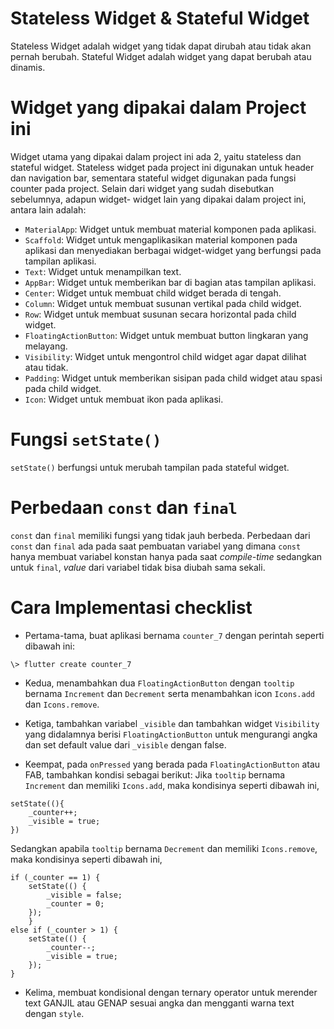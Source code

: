 # Stateless Widget & Stateful Widget
Stateless Widget adalah widget yang tidak dapat dirubah atau tidak akan pernah berubah.
Stateful Widget adalah widget yang dapat berubah atau dinamis.
# Widget yang dipakai dalam Project ini
Widget utama yang dipakai dalam project ini ada 2, yaitu stateless dan stateful widget. Stateless widget
pada project ini digunakan untuk header dan navigation bar, sementara stateful widget digunakan
pada fungsi counter pada project. Selain dari widget yang sudah disebutkan sebelumnya, adapun widget-
widget lain yang dipakai dalam project ini, antara lain adalah:

- `MaterialApp`: Widget untuk membuat material komponen pada aplikasi.
- `Scaffold`: Widget untuk mengaplikasikan material komponen pada aplikasi dan menyediakan berbagai widget-widget yang berfungsi pada tampilan aplikasi.
- `Text`: Widget untuk menampilkan text.
- `AppBar`: Widget untuk memberikan bar di bagian atas tampilan aplikasi.
- `Center`: Widget untuk membuat child widget berada di tengah.
- `Column`: Widget untuk membuat susunan vertikal pada child widget.
- `Row`: Widget untuk membuat susunan secara horizontal pada child widget.
- `FloatingActionButton`: Widget untuk membuat button lingkaran yang melayang.
- `Visibility`: Widget untuk mengontrol child widget agar dapat dilihat atau tidak.
- `Padding`: Widget untuk memberikan sisipan pada child widget atau spasi pada child widget.
- `Icon`: Widget untuk membuat ikon pada aplikasi.
# Fungsi `setState()`
`setState()` berfungsi untuk merubah tampilan pada stateful widget.
# Perbedaan `const` dan `final`
`const` dan `final` memiliki fungsi yang tidak jauh berbeda. Perbedaan dari `const` dan `final` ada
pada saat pembuatan variabel yang dimana `const` hanya membuat variabel konstan hanya 
pada saat _compile-time_ sedangkan untuk `final`, _value_ dari variabel tidak bisa diubah sama sekali. 
# Cara Implementasi checklist
- Pertama-tama, buat aplikasi bernama `counter_7` dengan perintah seperti dibawah ini:
```
\> flutter create counter_7
```
- Kedua, menambahkan dua `FloatingActionButton` dengan  `tooltip` bernama `Increment` dan `Decrement` serta menambahkan icon `Icons.add` dan `Icons.remove`.

- Ketiga, tambahkan variabel `_visible` dan tambahkan widget `Visibility` yang didalamnya berisi `FloatingActionButton` untuk mengurangi angka dan set default value dari `_visible` dengan false.

- Keempat, pada `onPressed` yang berada pada `FloatingActionButton` atau FAB, tambahkan kondisi sebagai berikut:
Jika `tooltip` bernama `Increment` dan memiliki `Icons.add`, maka kondisinya seperti dibawah ini,
```
setState((){
    _counter++;
    _visible = true;
})
```
Sedangkan apabila `tooltip` bernama `Decrement` dan memiliki `Icons.remove`, maka kondisinya seperti dibawah ini,
```
if (_counter == 1) {
    setState(() {
        _visible = false;
        _counter = 0;
    });
    }
else if (_counter > 1) {
    setState(() {
        _counter--;
        _visible = true;
    });
}
```
- Kelima, membuat kondisional dengan ternary operator untuk merender text GANJIL atau GENAP sesuai angka dan mengganti warna text dengan `style`.